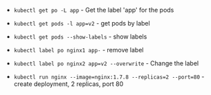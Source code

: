 - `kubectl get po -L app` - Get the label 'app' for the pods
- `kubectl get pods -l app=v2` - get pods by label
- `kubectl get pods --show-labels` - show labels
- `kubectl label po nginx1 app-` - remove label
- `kubectl label po nginx2 app=v2 --overwrite` - Change the label

- `kubectl run nginx --image=nginx:1.7.8 --replicas=2 --port=80` - create deployment, 2 replicas, port 80